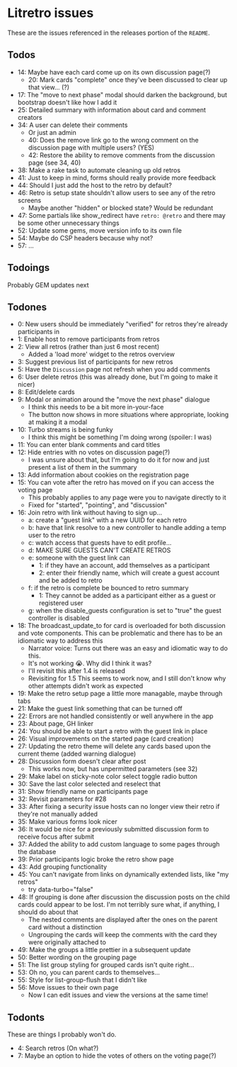 # Litretro issues

These are the issues referenced in the releases portion of the `README`.

## Todos

- 14: Maybe have each card come up on its own discussion page(?)
    - 20: Mark cards "complete" once they've been discussed to clear up that view... (?)
- 17: The "move to next phase" modal should darken the background, but bootstrap doesn't like how I add it
- 25: Detailed summary with information about card and comment creators
- 34: A user can delete their comments
    - Or just an admin
    - 40: Does the remove link go to the wrong comment on the discussion page with multiple users? (YES)
    - 42: Restore the ability to remove comments from the discussion page (see 34, 40)
- 38: Make a rake task to automate cleaning up old retros
- 41: Just to keep in mind, forms should really provide more feedback
- 44: Should I just add the host to the retro by default?
- 46: Retro is setup state shouldn't allow users to see any of the retro screens
    - Maybe another "hidden" or blocked state? Would be redundant
- 47: Some partials like show_redirect have `retro: @retro` and there may be some other unnecessary things
- 52: Update some gems, move version info to its own file
- 54: Maybe do CSP headers because why not?
- 57: ...

## Todoings

Probably GEM updates next

## Todones

- 0: New users should be immediately "verified" for retros they're already participants in
- 1: Enable host to remove participants from retros
- 2: View all retros (rather than just 6 most recent)
    - Added a 'load more' widget to the retros overview
- 3: Suggest previous list of participants for new retros
- 5: Have the `Discussion` page not refresh when you add comments
- 6: User delete retros (this was already done, but I'm going to make it nicer)
- 8: Edit/delete cards
- 9: Modal or animation around the "move the next phase" dialogue
    - I think this needs to be a bit more in-your-face
    - The button now shows in more situations where appropriate, looking at making it a modal
- 10: Turbo streams is being funky
    - I think this might be something I'm doing wrong (spoiler: I was)
- 11: You can enter blank comments and card titles
- 12: Hide entries with no votes on discussion page(?)
    - I was unsure about that, but I'm going to do it for now and just present a list of them in the summary
- 13: Add information about cookies on the registration page
- 15: You can vote after the retro has moved on if you can access the voting page
    - This probably applies to any page were you to navigate directly to it
    - Fixed for "started", "pointing", and "discussion"
- 16: Join retro with link without having to sign up...
    - a: create a "guest link" with a new UUID for each retro
    - b: have that link resolve to a new controller to handle adding a temp user to the retro
    - c: watch access that guests have to edit profile...
    - d: MAKE SURE GUESTS CAN'T CREATE RETROS
    - e: someone with the guest link can
        - 1: if they have an account, add themselves as a participant
        - 2: enter their friendly name, which will create a guest account and be added to retro
    - f: if the retro is complete be bounced to retro summary
        - 1: They cannot be added as a participant either as a guest or registered user
    - g: when the disable_guests configuration is set to "true" the guest controller is disabled
- 18: The broadcast_update_to for card is overloaded for both discussion and vote components. This can be problematic and there has to be an idiomatic way to address this
    - Narrator voice: Turns out there was an easy and idiomatic way to do this.
    - It's not working :sob:. Why did I think it was?
    - I'll revisit this after 1.4 is released
    - Revisiting for 1.5 This seems to work now, and I still don't know why other attempts didn't work as expected
- 19: Make the retro setup page a little more managable, maybe through tabs
- 21: Make the guest link something that can be turned off
- 22: Errors are not handled consistently or well anywhere in the app
- 23: About page, GH linker
- 24: You should be able to start a retro with the guest link in place
- 26: Visual improvements on the started page (card creation)
- 27: Updating the retro theme will delete any cards based upon the current theme (added warning dialogue)
- 28: Discussion form doesn't clear after post
    - This works now, but has unpermitted parameters (see 32)
- 29: Make label on sticky-note color select toggle radio button
- 30: Save the last color selected and reselect that
- 31: Show friendly name on participants page
- 32: Revisit parameters for #28
- 33: After fixing a security issue hosts can no longer view their retro if they're not manually added
- 35: Make various forms look nicer
- 36: It would be nice for a previously submitted discussion form to receive focus after submit
- 37: Added the ability to add custom language to some pages through the database
- 39: Prior participants logic broke the retro show page
- 43: Add grouping functionality
- 45: You can't navigate from links on dynamically extended lists, like "my retros"
    - try data-turbo="false"
- 48: If grouping is done after discussion the discussion posts on the child cards could appear to be lost. I'm not terribly sure what, if anything, I should do about that
    - The nested comments are displayed after the ones on the parent card without a distinction
    - Ungrouping the cards will keep the comments with the card they were originally attached to
- 49: Make the groups a little prettier in a subsequent update
- 50: Better wording on the grouping page
- 51: The list group styling for grouped cards isn't quite right...
- 53: Oh no, you can parent cards to themselves...
- 55: Style for list-group-flush that I didn't like
- 56: Move issues to their own page
    - Now I can edit issues and view the versions at the same time!

## Todonts

These are things I probably won't do.

- 4: Search retros (On what?)
- 7: Maybe an option to hide the votes of others on the voting page(?)


